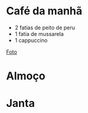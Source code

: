 # Café da manhã

- 2 fatias de peito de peru
- 1 fatia de mussarela
- 1 cappuccino

[Foto](https://www.instagram.com/p/BlscX6OHDhY/?taken-by=osuissa)

# Almoço

# Janta
